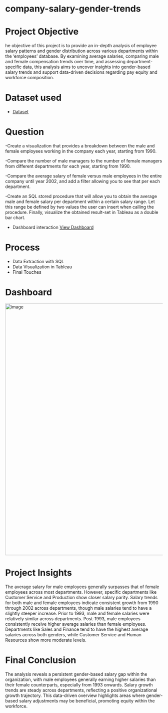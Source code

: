 # company-salary-gender-trends

# Project Objective
he objective of this project is to provide an in-depth analysis of employee salary patterns and gender distribution across various departments within the ‘employees’ database. By examining average salaries, comparing male and female compensation trends over time, and assessing department-specific data, this analysis aims to uncover insights into gender-based salary trends and support data-driven decisions regarding pay equity and workforce composition.
# Dataset used
- <a href='https://github.com/AbosedeFaith-DA/company-salary-gender-trends/blob/main/Task.csv'>Dataset</a>
    
# Question

-Create a visualization that provides a breakdown between the male and female employees working in the company each year, starting from 1990. 

-Compare the number of male managers to the number of female managers from different departments for each year, starting from 1990.

-Compare the average salary of female versus male employees in the entire company until year 2002, and add a filter allowing you to see that per each department.

-Create an SQL stored procedure that will allow you to obtain the average male and female salary per department within a certain salary range. Let this range be defined by two values the user can insert when calling the procedure.
Finally, visualize the obtained result-set in Tableau as a double bar chart. 
                                                                                                                                                                   
- Dashboard interaction <a href="https://github.com/AbosedeFaith-DA/company-salary-gender-trends/blob/main/Screenshot%202024-10-29%20144311.png">View Dashboard</a>
# Process
- Data Extraction with SQL
- Data Visualization in Tableau
 - Final Touches
 # Dashboard
<img width="803" alt="image" src="https://github.com/user-attachments/assets/7abc24f5-00bb-4140-bb64-c8e774188443">

 # Project Insights
The average salary for male employees generally surpasses that of female employees across most departments. However, specific departments like Customer Service and Production show closer salary parity.
Salary trends for both male and female employees indicate consistent growth from 1990 through 2002 across departments, though male salaries tend to have a slightly steeper increase.
Prior to 1993, male and female salaries were relatively similar across departments. Post-1993, male employees consistently receive higher average salaries than female employees.
Departments like Sales and Finance tend to have the highest average salaries across both genders, while Customer Service and Human Resources show more moderate levels.

# Final Conclusion
The analysis reveals a persistent gender-based salary gap within the organization, with male employees generally earning higher salaries than their female counterparts, especially from 1993 onwards. Salary growth trends are steady across departments, reflecting a positive organizational growth trajectory. This data-driven overview highlights areas where gender-based salary adjustments may be beneficial, promoting equity within the workforce.
